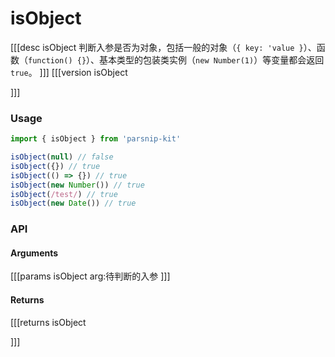 # isObject
[[[desc isObject
判断入参是否为对象，包括一般的对象（`{ key: 'value }`）、函数（`function() {}`）、基本类型的包装类实例（`new Number(1)`）等变量都会返回`true`。
]]]
[[[version isObject
  
]]]
### Usage

```ts
import { isObject } from 'parsnip-kit'

isObject(null) // false
isObject({}) // true
isObject(() => {}) // true
isObject(new Number()) // true
isObject(/test/) // true
isObject(new Date()) // true
```


### API

#### Arguments
[[[params isObject
arg:待判断的入参
]]]
#### Returns
[[[returns isObject

]]]